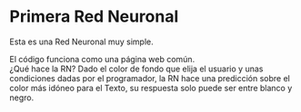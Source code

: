 # Primera Red Neuronal
Esta es una Red Neuronal muy simple.

El código funciona como una página web común.
<br>
¿Qué hace la RN? 
Dado el color de fondo que elija el usuario y unas condiciones dadas por el programador, la RN hace una predicción sobre el color más idóneo para el Texto, su respuesta solo puede ser entre blanco y negro.
